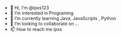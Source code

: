 - 👋 Hi, I’m @ipxs123
- 👀 I’m interested in Programing 
- 🌱 I’m currently learning Java, JavaScripts , Python
- 💞️ I’m looking to collaborate on ...
- 📫 How to reach me ipxs

<!---
ipxs123/ipxs123 is a ✨ special ✨ repository because its `README.md` (this file) appears on your GitHub profile.
You can click the Preview link to take a look at your changes.
--->
